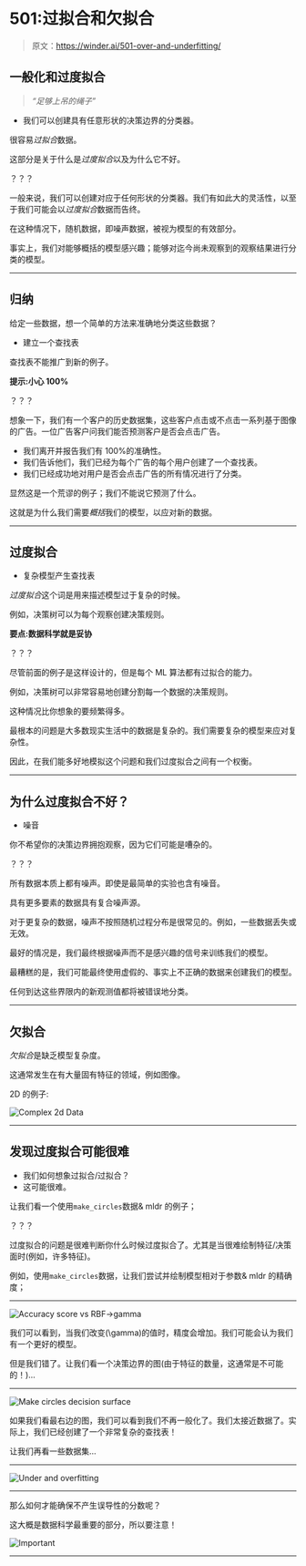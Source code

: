 # 501:过拟合和欠拟合

> 原文：<https://winder.ai/501-over-and-underfitting/>

## 一般化和过度拟合

> *“足够上吊的绳子”*

*   我们可以创建具有任意形状的决策边界的分类器。

很容易*过拟合*数据。

这部分是关于什么是*过度拟合*以及为什么它不好。

？？？

一般来说，我们可以创建对应于任何形状的分类器。我们有如此大的灵活性，以至于我们可能会以*过度拟合*数据而告终。

在这种情况下，随机数据，即噪声数据，被视为模型的有效部分。

事实上，我们对能够概括的模型感兴趣；能够对迄今尚未观察到的观察结果进行分类的模型。

* * *

## 归纳

给定一些数据，想一个简单的方法来准确地分类这些数据？

*   建立一个查找表

查找表不能推广到新的例子。

**提示:小心 100%**

？？？

想象一下，我们有一个客户的历史数据集，这些客户点击或不点击一系列基于图像的广告。一位广告客户问我们能否预测客户是否会点击广告。

*   我们离开并报告我们有 100%的准确性。
*   我们告诉他们，我们已经为每个广告的每个用户创建了一个查找表。
*   我们已经成功地对用户是否会点击广告的所有情况进行了分类。

显然这是一个荒谬的例子；我们不能说它预测了什么。

这就是为什么我们需要*概括*我们的模型，以应对新的数据。

* * *

## 过度拟合

*   复杂模型产生查找表

*过度拟合*这个词是用来描述模型过于复杂的时候。

例如，决策树可以为每个观察创建决策规则。

**要点:数据科学就是妥协**

？？？

尽管前面的例子是这样设计的，但是每个 ML 算法都有过拟合的能力。

例如，决策树可以非常容易地创建分割每一个数据的决策规则。

这种情况比你想象的要频繁得多。

最根本的问题是大多数现实生活中的数据是复杂的。我们需要复杂的模型来应对复杂性。

因此，在我们能多好地模拟这个问题和我们过度拟合之间有一个权衡。

* * *

## 为什么过度拟合不好？

*   噪音

你不希望你的决策边界拥抱观察，因为它们可能是嘈杂的。

？？？

所有数据本质上都有噪声。即使是最简单的实验也含有噪音。

具有更多要素的数据具有复合噪声源。

对于更复杂的数据，噪声不按照随机过程分布是很常见的。例如，一些数据丢失或无效。

最好的情况是，我们最终根据噪声而不是感兴趣的信号来训练我们的模型。

最糟糕的是，我们可能最终使用虚假的、事实上不正确的数据来创建我们的模型。

任何到达这些界限内的新观测值都将被错误地分类。

* * *

## 欠拟合

*欠拟合*是缺乏模型复杂度。

这通常发生在有大量固有特征的领域，例如图像。

2D 的例子:

![Complex 2d Data](img/cabbc9a140e87779fd204ed6a4fedf7e.png)

* * *

## 发现过度拟合可能很难

*   我们如何想象过拟合/过拟合？
*   这可能很难。

让我们看一个使用`make_circles`数据& mldr 的例子；

？？？

过度拟合的问题是很难判断你什么时候过度拟合了。尤其是当很难绘制特征/决策面时(例如，许多特征)。

例如，使用`make_circles`数据，让我们尝试并绘制模型相对于参数& mldr 的精确度；

* * *

![Accuracy score vs RBF->gamma](img/eea4eeec3ea822a8acbe71e5a4669cfe.png)

我们可以看到，当我们改变\(\gamma\)的值时，精度会增加。我们可能会认为我们有一个更好的模型。

但是我们错了。让我们看一个决策边界的图(由于特征的数量，这通常是不可能的！)&mldr;

* * *

![Make circles decision surface](img/e64c76e3126b3dfbc255f7f04c67a2e0.png)

如果我们看最右边的图，我们可以看到我们不再一般化了。我们太接近数据了。实际上，我们已经创建了一个非常复杂的查找表！

让我们再看一些数据集&mldr;

* * *

![Under and overfitting](img/d64cea7fe57c747738b1be3e256d5a8d.png)

* * *

那么如何才能确保不产生误导性的分数呢？

这大概是数据科学最重要的部分，所以要注意！

![Important](img/49441b85b4403ae469bcc8e1cd1c7815.png)

* * *
